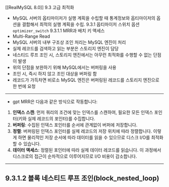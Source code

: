 [[RealMySQL 8.0]]
9.3 고급 최적화
- MySQL 서버의 옵티마이저가 실행 계획을 수립할 때 통계정보와 옵티마이저의 옵션을  결합해서 최적의 실행 계획을 수립.
9.3.1 옵티마이저 스위치 옵션 `optimizer_switch`
9.3.1.1 MRR과 배치 키 액세스
- Multi-Range Read
- MySQL 서버의 내부 구조상 조인 처리는 MySQL 엔진이 처리
- 실제 레코드를 검색하고 읽는 부분은 스토리지 엔진이 담당
- 네스티드 루프 조인 시, 스토리지 엔진에서는 아무런 최적화를 수행할 수 없는 단점이 발생
- 위의 단점을 보완하기 위해 MySQL에서는 버퍼링을 사용
- 조인 시, 즉시 하지 않고 조인 대상을 버퍼링 함
- 레코드가 가득차면 비로소 MySQL 엔진은 버퍼링된 레코드를 스토리지 엔진으로 한 번에 요청
---
- gpt
MRR은 다음과 같은 방식으로 작동합니다:

1. **인덱스 스캔**: 먼저 쿼리의 조건에 맞는 인덱스를 스캔하여, 필요한 모든 인덱스 포인터(키와 실제 레코드의 포인터)를 수집합니다.
2. **버퍼링**: 수집된 인덱스 포인터를 순서에 관계없이 버퍼에 저장합니다.
3. **정렬**: 버퍼링된 인덱스 포인터를 실제 레코드의 저장 위치에 따라 정렬합니다. 이렇게 하면 물리적인 저장 순서에 따라 데이터를 읽을 수 있으므로 디스크 I/O를 최적화할 수 있습니다.
4. **데이터 액세스**: 정렬된 포인터에 따라 실제 데이터 레코드를 읽습니다. 이 과정에서 디스크로의 접근이 순차적으로 이루어지므로 I/O 비용이 감소합니다.
---
9.3.1.2 블록 네스티드 루프 조인(block_nested_loop)
- 